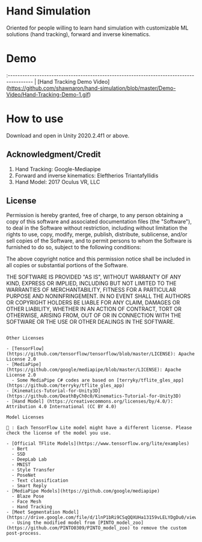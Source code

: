 # Hand Simulation

Oriented for people willing to learn hand simulation with customizable ML solutions (hand tracking), forward and inverse kinematics.

# Demo
:---------------------------------------------------------------------------------------- |
[Hand Tracking Demo Video] (https://github.com/shawnaron/hand-simulation/blob/master/Demo-Video/Hand-Tracking-Demo-1.gif)


# How to use

Download and open in Unity 2020.2.4f1 or above.





## Acknowledgment/Credit

1. Hand Tracking: Google-Mediapipe
2. Forward and inverse kinematics: Eleftherios Triantafyllidis
3. Hand Model: 2017 Oculus VR, LLC




## License

Permission is hereby granted, free of charge, to any person obtaining a copy
of this software and associated documentation files (the "Software"), to deal
in the Software without restriction, including without limitation the rights
to use, copy, modify, merge, publish, distribute, sublicense, and/or sell
copies of the Software, and to permit persons to whom the Software is
furnished to do so, subject to the following conditions:

The above copyright notice and this permission notice shall be included in all
copies or substantial portions of the Software.

THE SOFTWARE IS PROVIDED "AS IS", WITHOUT WARRANTY OF ANY KIND, EXPRESS OR
IMPLIED, INCLUDING BUT NOT LIMITED TO THE WARRANTIES OF MERCHANTABILITY,
FITNESS FOR A PARTICULAR PURPOSE AND NONINFRINGEMENT. IN NO EVENT SHALL THE
AUTHORS OR COPYRIGHT HOLDERS BE LIABLE FOR ANY CLAIM, DAMAGES OR OTHER
LIABILITY, WHETHER IN AN ACTION OF CONTRACT, TORT OR OTHERWISE, ARISING FROM,
OUT OF OR IN CONNECTION WITH THE SOFTWARE OR THE USE OR OTHER DEALINGS IN THE
SOFTWARE.
```

Other Licenses

- [TensorFlow](https://github.com/tensorflow/tensorflow/blob/master/LICENSE): Apache License 2.0
- [MediaPipe](https://github.com/google/mediapipe/blob/master/LICENSE): Apache License 2.0
  - Some MediaPipe C# codes are based on [terryky/tflite_gles_app](https://github.com/terryky/tflite_gles_app)
- [Kinematics-Tutorial-for-Unity3D] (https://github.com/DeathByCh0c0/Kinematics-Tutorial-for-Unity3D)
- [Hand Model] (https://creativecommons.org/licenses/by/4.0/): Attribution 4.0 International (CC BY 4.0)

Model Licenses

📌 : Each TensorFlow Lite model might have a different license. Please check the license of the model you use.

- [Official TFlite Models](https://www.tensorflow.org/lite/examples)
  - Bert
  - SSD
  - DeepLab Lab
  - MNIST
  - Style Transfer
  - PoseNet
  - Text classification
  - Smart Reply
- [MediaPipe Models](https://github.com/google/mediapipe)
  - Blaze Pose
  - Face Mesh
  - Hand Tracking
- [Meet Segmentation Model](https://drive.google.com/file/d/1lnP1bRi9CSqQQXUHa13159vLELYDgDu0/view)
  - Using the modified model from [PINTO_model_zoo](https://github.com/PINTO0309/PINTO_model_zoo) to remove the custom post-process.
